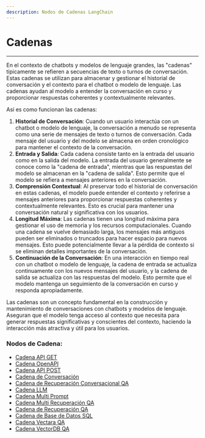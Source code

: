 ```yaml
---
description: Nodos de Cadenas LangChain
---
```


# Cadenas

***

En el contexto de chatbots y modelos de lenguaje grandes, las "cadenas" típicamente se refieren a secuencias de texto o turnos de conversación. Estas cadenas se utilizan para almacenar y gestionar el historial de conversación y el contexto para el chatbot o modelo de lenguaje. Las cadenas ayudan al modelo a entender la conversación en curso y proporcionar respuestas coherentes y contextualmente relevantes.

Así es como funcionan las cadenas:

1. **Historial de Conversación**: Cuando un usuario interactúa con un chatbot o modelo de lenguaje, la conversación a menudo se representa como una serie de mensajes de texto o turnos de conversación. Cada mensaje del usuario y del modelo se almacena en orden cronológico para mantener el contexto de la conversación.
2. **Entrada y Salida**: Cada cadena consiste tanto en la entrada del usuario como en la salida del modelo. La entrada del usuario generalmente se conoce como la "cadena de entrada", mientras que las respuestas del modelo se almacenan en la "cadena de salida". Esto permite que el modelo se refiera a mensajes anteriores en la conversación.
3. **Comprensión Contextual**: Al preservar todo el historial de conversación en estas cadenas, el modelo puede entender el contexto y referirse a mensajes anteriores para proporcionar respuestas coherentes y contextualmente relevantes. Esto es crucial para mantener una conversación natural y significativa con los usuarios.
4. **Longitud Máxima**: Las cadenas tienen una longitud máxima para gestionar el uso de memoria y los recursos computacionales. Cuando una cadena se vuelve demasiado larga, los mensajes más antiguos pueden ser eliminados o truncados para hacer espacio para nuevos mensajes. Esto puede potencialmente llevar a la pérdida de contexto si se eliminan detalles importantes de la conversación.
5. **Continuación de la Conversación**: En una interacción en tiempo real con un chatbot o modelo de lenguaje, la cadena de entrada se actualiza continuamente con los nuevos mensajes del usuario, y la cadena de salida se actualiza con las respuestas del modelo. Esto permite que el modelo mantenga un seguimiento de la conversación en curso y responda apropiadamente.

Las cadenas son un concepto fundamental en la construcción y mantenimiento de conversaciones con chatbots y modelos de lenguaje. Aseguran que el modelo tenga acceso al contexto que necesita para generar respuestas significativas y conscientes del contexto, haciendo la interacción más atractiva y útil para los usuarios.

### Nodos de Cadena:

* [Cadena API GET](get-api-chain.md)
* [Cadena OpenAPI](openapi-chain.md)
* [Cadena API POST](post-api-chain.md)
* [Cadena de Conversación](conversation-chain.md)
* [Cadena de Recuperación Conversacional QA](conversational-retrieval-qa-chain.md)
* [Cadena LLM](llm-chain.md)
* [Cadena Multi Prompt](multi-prompt-chain.md)
* [Cadena Multi Recuperación QA](multi-retrieval-qa-chain.md)
* [Cadena de Recuperación QA](retrieval-qa-chain.md)
* [Cadena de Base de Datos SQL](sql-database-chain.md)
* [Cadena Vectara QA](vectara-chain.md)
* [Cadena VectorDB QA](vectordb-qa-chain.md)
